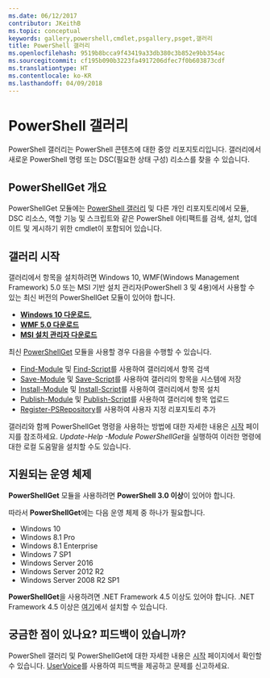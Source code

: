 ```yaml
---
ms.date: 06/12/2017
contributor: JKeithB
ms.topic: conceptual
keywords: gallery,powershell,cmdlet,psgallery,psget,갤러리
title: PowerShell 갤러리
ms.openlocfilehash: 9519b8bcca9f43419a33db380c3b852e9bb354ac
ms.sourcegitcommit: cf195b090b3223fa4917206dfec7f0b603873cdf
ms.translationtype: HT
ms.contentlocale: ko-KR
ms.lasthandoff: 04/09/2018
---
```

# <a name="the-powershell-gallery"></a>PowerShell 갤러리

PowerShell 갤러리는 PowerShell 콘텐츠에 대한 중앙 리포지토리입니다. 갤러리에서 새로운 PowerShell 명령 또는 DSC(필요한 상태 구성) 리소스를 찾을 수 있습니다.

## <a name="powershellget-overview"></a>PowerShellGet 개요

PowerShellGet 모듈에는 [PowerShell 갤러리](https://www.PowerShellGallery.com) 및 다른 개인 리포지토리에서 모듈, DSC 리소스, 역할 기능 및 스크립트와 같은 PowerShell 아티팩트를 검색, 설치, 업데이트 및 게시하기 위한 cmdlet이 포함되어 있습니다.

## <a name="getting-started-with-the-gallery"></a>갤러리 시작

갤러리에서 항목을 설치하려면 Windows 10, WMF(Windows Management Framework) 5.0 또는 MSI 기반 설치 관리자(PowerShell 3 및 4용)에서 사용할 수 있는 최신 버전의 PowerShellGet 모듈이 있어야 합니다.

- [**Windows 10 다운로드**](http://go.microsoft.com/fwlink/?LinkID=624830&clcid=0x409),
- [**WMF 5.0 다운로드**](http://go.microsoft.com/fwlink/?LinkId=398175)
- [**MSI 설치 관리자 다운로드**](http://go.microsoft.com/fwlink/?LinkID=746217&clcid=0x409)

최신 [PowerShellGet](http://go.microsoft.com/fwlink/?LinkID=760387&clcid=0x409) 모듈을 사용할 경우 다음을 수행할 수 있습니다.

-   [Find-Module](https://go.microsoft.com/fwlink/?LinkId=821658) 및 [Find-Script](https://go.microsoft.com/fwlink/?LinkId=822322)를 사용하여 갤러리에서 항목 검색
-   [Save-Module](https://go.microsoft.com/fwlink/?LinkId=821669) 및 [Save-Script](https://go.microsoft.com/fwlink/?LinkId=822334)를 사용하여 갤러리의 항목을 시스템에 저장
-   [Install-Module](https://go.microsoft.com/fwlink/?LinkId=821663) 및 [Install-Script](https://go.microsoft.com/fwlink/?LinkId=822327)를 사용하여 갤러리에서 항목 설치
-   [Publish-Module](https://go.microsoft.com/fwlink/?LinkId=821666) 및 [Publish-Script](https://go.microsoft.com/fwlink/?LinkId=822331)를 사용하여 갤러리에 항목 업로드
-   [Register-PSRepository](https://go.microsoft.com/fwlink/?LinkId=821668)를 사용하여 사용자 지정 리포지토리 추가

갤러리와 함께 PowerShellGet 명령을 사용하는 방법에 대한 자세한 내용은 [시작](psgallery/psgallery_gettingstarted.md) 페이지를 참조하세요. *Update-Help -Module PowerShellGet*을 실행하여 이러한 명령에 대한 로컬 도움말을 설치할 수도 있습니다.

## <a name="supported-operating-systems"></a>지원되는 운영 체제

**PowerShellGet** 모듈을 사용하려면 **PowerShell 3.0 이상**이 있어야 합니다.

따라서 **PowerShellGet**에는 다음 운영 체제 중 하나가 필요합니다.

- Windows 10
- Windows 8.1 Pro
- Windows 8.1 Enterprise
- Windows 7 SP1
- Windows Server 2016
- Windows Server 2012 R2
- Windows Server 2008 R2 SP1

**PowerShellGet**을 사용하려면 .NET Framework 4.5 이상도 있어야 합니다. .NET Framework 4.5 이상은 [여기](https://msdn.microsoft.com/library/5a4x27ek.aspx)에서 설치할 수 있습니다.


## <a name="got-a-question-have-feedback"></a>궁금한 점이 있나요? 피드백이 있습니까?

PowerShell 갤러리 및 PowerShellGet에 대한 자세한 내용은 [시작](psgallery/psgallery_gettingstarted.md) 페이지에서 확인할 수 있습니다. [UserVoice](http://windowsserver.uservoice.com/forums/301869-powershell)를 사용하여 피드백을 제공하고 문제를 신고하세요.